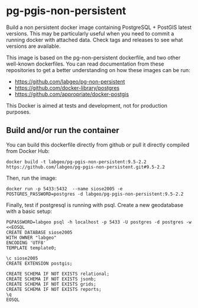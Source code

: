 pg-pgis-non-persistent
=========================

Build a non persistent docker image containing PostgreSQL + PostGIS latest versions. This may be particularly useful when you need to commit a running docker with attached data. Check tags and releases to see what versions are available.

This image is based on the pg-non-persistent dockerfile, and two other well-known dockerfiles. You can read documentation from these repositories to get a better understanding on how these images can be run:

* https://github.com/labgeo/pg-non-persistent
* https://github.com/docker-library/postgres
* https://github.com/appropriate/docker-postgis

This Docker is aimed at tests and development, not for production purposes.


Build and/or run the container
------------------------------

You can build this dockerfile directly from github or pull it directly compiled from Docker Hub:

```
docker build -t labgeo/pg-pgis-non-persistent:9.5-2.2  https://github.com/labgeo/pg-pgis-non-persistent.git#9.5-2.2
```

Then, run the image:

```
docker run -p 5433:5432  --name siose2005 -e POSTGRES_PASSWORD=postgres -d labgeo/pg-pgis-non-persistent:9.5-2.2
```

Finally, test if postgresql is running with psql. Create a new geodatabase with a basic setup:

```
PGPASSWORD=labgeo psql -h localhost -p 5433 -U postgres -d postgres -w <<EOSQL
CREATE DATABASE siose2005
WITH OWNER "labgeo"
ENCODING 'UTF8'
TEMPLATE template0;

\c siose2005
CREATE EXTENSION postgis;

CREATE SCHEMA IF NOT EXISTS relational;
CREATE SCHEMA IF NOT EXISTS jsonb;
CREATE SCHEMA IF NOT EXISTS grids;
CREATE SCHEMA IF NOT EXISTS reports;
\q
EOSQL
```

